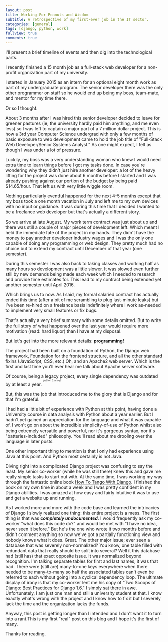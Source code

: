 ```yaml
---
layout: post
title: Working For Peanuts and Wisdom
subtitle: A retrospective of my first-ever job in the IT sector.
categories: [general]
tags: [django, python, work]
fullview: true
comments: true
---
```


I'll present a brief timeline of events and then dig into the technological parts.

I recently finished a 15 month job as a full-stack web developer for a non-profit organization part of my university.

I started in January 2015 as an intern for an optional eight month work as part of my undergraduate program. The senior developer there was the only other programmer on staff so he would end up being my boss, team-mate, and mentor for my time there.

Or so I thought.

About 3 months after I was hired this senior developer decided to leave for greener pastures (ie; the university hardly paid him anything, and me even less) so I was left to captain a major part of a 7 million dollar project. This is how a 3rd year Computer Science undergrad with only a few months of basic exposure to web development came to hold the job title of "Full-Stack Web Developer/Senior Systems Analyst." As one might expect, I felt as though I was under a lot of pressure.

Luckily, my boss was a very understanding woman who knew I would need extra time to learn things before I got my tasks done. In case you're wondering why they didn't just hire another developer: a lot of the heavy lifting for the project was done about 6 months before I started and I was already pushing against our portion of the budget by being paid $14.65/hour. That left us with very little wiggle room.

Nothing particularly eventful happened for the next 4-5 months except that my boss took a one month vacation in July and left me to my own devices with no input or guidance. It was during this time that I decided I wanted to be a freelance web developer but that's actually a different story.

So we arrive at late August. My work term contract was just about up and there was still a couple of major pieces of development left. Which meant I held the immediate fate of the project in my hands. They didn't have the money to pay another developer industry wages and I was the only one capable of doing any programming or web design. They pretty much had no choice but to extend my contract until December of that year (one semester).

During this semester I was also back to taking classes and working half as many hours so development was a little slower. It was slowed even further still by new demands being made each week which I needed to research and provide time estimates for. This lead to my contract being extended yet another semester until April 2016.

Which brings us to now. As I said, my formal salaried contract has actually ended this time (after a bit of me scrambling to plug last-minute leaks) but I've been re-hired on a freelance basis indefinitely where I work as-needed to implement very small features or fix bugs.

That's actually a very brief summary with some details omitted. But to write the full story of what happened over the last year would require more motivation (read: hard liquor) than I have at my disposal.

But let's get into the more relevant details: **programming!**

The project had been built on a foundation of Python, the Django web framework, Foundation for the frontend structure, and all the other standard fixins (JavaScript, CSS, etc.) Oh, and an Apache2 web server. Which is the first and last time you'll ever hear me talk about Apache server software.

Of course, being a legacy project, every single dependency was outdated by at least a year. <sup><sup><sup>python 2 ahoy!</sup></sup></sup>

But, this was the job that introduced me to the glory that is Django and for that I'm grateful.

I had had a little bit of experience with Python at this point, having done a University course in data analysis with Python about a year earlier. But I hadn't yet gained an appreciation for the language and what it was capable of. I won't go on about the incredible simplicity-of-use of Python whilst also being extremely versatile and powerful, nor it's gorgeous syntax, nor it's "batteries-included" philosophy. You'll read about me drooling over the language in later posts.

One other important thing to mention is that I only had experience using Java at this point. And Python most certainly is not Java.

Diving right into a complicated Django project was confusing to say the least. My senior co-worker (while he was still there) knew this and gave me really simple tasks to start out with. At the same time, I was working my way through the fantastic online book [How To Tango With Django](http://www.tangowithdjango.com/). I finished the book on my own time in about a week and I was pretty confident in my Django abilities. I was amazed at how easy and fairly intuitive it was to use and get a website up and running.

As I worked more and more with the code base and learned the intricacies of Django I slowly realized one thing: this entire project is a mess. 
The first thing is that was ***completely undocumented.*** I would frequently ask my co-worker "what does this code do?" and would be met with "I have no idea, never seen it before." But he's the one who wrote it two months before and didn't comment anything so now we've got a partially functioning view and nobody knows what it does. Great.
The other major issue; ever seen a database that was severely non-normalized? You know, one table filled with redundant data that really should be split into several? Well it this database had (still has) that exact opposite issue. It was normalized beyond recognition. I'm talking separate tables for first and last names, it was that bad. There were (still are) many-to-one keys everywhere when there needed to be many-to-many so half the associated tables can't even be referred to each without going into a cyclical dependency loop.
The ultimate display of irony is that my co-worker lent me his copy of "Two Scoops of Django: Best Practices for Django 1.6." I simply sat there in awe.
Unfortunately, I am just one man and still a university student at that. I know exactly what's wrong with the project and I know how to fix it but I severely lack the time and the organization lacks the funds. 

Anyway, this post is getting longer than I intended and I don't want it to turn into a rant.This is my first "real" post on this blog and I hope it's the first of many. 

Thanks for reading.


